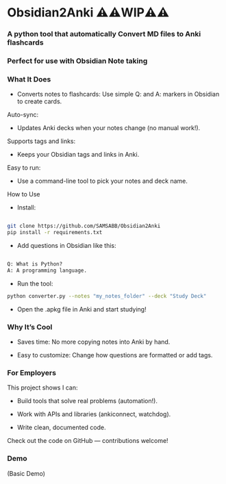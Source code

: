 # Obsidian2Anki ⚠️⚠️WIP⚠️⚠️
### A python tool that automatically Convert MD files to Anki flashcards
### Perfect for use with Obsidian Note taking
 
### What It Does
- Converts notes to flashcards: Use simple Q: and A: markers in Obsidian to create cards.

Auto-sync: 
- Updates Anki decks when your notes change (no manual work!).

Supports tags and links:
- Keeps your Obsidian tags and links in Anki.

Easy to run:
- Use a command-line tool to pick your notes and deck name.

How to Use
- Install:

````bash

git clone https://github.com/SAMSABB/Obsidian2Anki  
pip install -r requirements.txt  
````
- Add questions in Obsidian like this:

````markdown

Q: What is Python?  
A: A programming language.
````
- Run the tool:
````bash
python converter.py --notes "my_notes_folder" --deck "Study Deck"  
````
- Open the .apkg file in Anki and start studying!

### Why It’s Cool

- Saves time: No more copying notes into Anki by hand.

 - Easy to customize: Change how questions are formatted or add tags.

### For Employers
This project shows I can:

- Build tools that solve real problems (automation!).

- Work with APIs and libraries (ankiconnect, watchdog).

- Write clean, documented code.

Check out the code on GitHub — contributions welcome!

### Demo
(Basic Demo)
